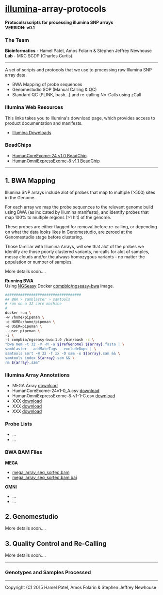 # [illumina](http://www.illumina.com/)-array-protocols
**Protocols/scripts for processing illumina SNP arrays**  
**VERSION: v0.1**  

### The Team 
**Bioinformatics** - Hamel Patel, Amos Folarin & Stephen Jeffrey Newhouse  
**Lab** - MRC SGDP (Charles Curtis)  

******

A set of scripts and protocols that we use to processing raw Illumina SNP array data.

- BWA Mapping of probe sequences  
- Genomestudio SOP (Manual Calling & QC)    
- Standard QC (PLINK, bash...) and re-calling No-Calls using zCall  

### Illumina Web Resources
This links takes you to Illumina's download page, which provides access to product documentation and
manifests.

- [Illumina Downloads](http://support.illumina.com/downloads.html)

### BeadChips
- [HumanCoreExome-24 v1.0 BeadChip](http://support.illumina.com/downloads/humancoreexome-24-v1-0-product-files.html)  
- [HumanOmniExpressExome-8 v1.1 BeadChip](http://support.illumina.com/downloads/humanomniexpressexome-8v1-1_product_files.html)   


****** 

## 1. BWA Mapping  

Illumina SNP arrays include alot of probes that map to multiple (>500) sites in the Genome.  

For each array we map the probe sequences to the relevant genome build using BWA (as indicated by Illumina manifests), and
identify probes that map 100% to multiple regions (>1 hit) of the genome.

These probes are either flagged for removal before re-calling, or depending on what the data looks likes in Genomestudio,
are zeroed at the Genomestudio stage before clustering.  

Those familiar with Illumina Arrays, will see that alot of the probes we identify are those poorly clustered variants, no-calls for alot of samples, messy clouds and/or the always homozygous variants - no matter the population or number of samples. 

More details soon....  

**Running BWA**  
Using [NGSeasy](https://github.com/KHP-Informatics/ngseasy) Docker [compbio/ngseasy-bwa](https://registry.hub.docker.com/u/compbio/ngseasy-bwa/) image.

```bash
###################################
## BWA > samblaster > samtools
# run on a 32 core machine 
#
docker run \
-w /home/pipeman \
-e HOME=/home/pipeman \
-e USER=pipeman \
--user pipeman \
-i \
-t compbio/ngseasy-bwa:1.0 /bin/bash -c \
"bwa mem -t 32 -V -M -a ${refGenome} ${array}.fasta | \
samblaster --addMateTags --excludeDups | \
samtools sort -@ 32 -T xx -O sam -o ${array}.sam && \
samtools index ${array}.sam && \
rm ${array}.sam"
```

### Illumina Array Annotations

- MEGA Array [download](https://s3-eu-west-1.amazonaws.com/illumina-probe-mappings/mega_array_annotations.txt.gz)  
- HumanCoreExome-24v1-0_A.csv [download](ftp://webdata:webdata@ussd-ftp.illumina.com/Downloads/ProductFiles/HumanCoreExome-24/Product_Files/HumanCoreExome-24v1-0_A.csv)  
- HumanOmniExpressExome-8-v1-1-C.csv [download](ftp://webdata:webdata@ussd-ftp.illumina.com/Downloads/ProductFiles/HumanOmniExpressExome/v1-1/HumanOmniExpressExome-8-v1-1-C.csv)  
- XXX [download]()
- XXX [download]()
- XXX [download]()

### Probe Lists
- ...
- ...  

### BWA BAM Files
**MEGA**    
- [mega_array_seq_sorted.bam](https://s3-eu-west-1.amazonaws.com/illumina-probe-mappings/mega_array_seq_sorted.bam)  
- [mega_array_seq_sorted.bam.bai](https://s3-eu-west-1.amazonaws.com/illumina-probe-mappings/mega_array_seq_sorted.bam.bai)  

**OMNI**  
- ...   
- ...     

## 2. Genomestudio 

More details soon....

## 3. Quality Control and Re-Calling  

More details soon....

******

### Genotypes and Samples Processed  


******
Copyright (C) 2015 Hamel Patel, Amos Folarin & Stephen Jeffrey Newhouse


